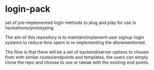# login-pack
set of pre-implemented login methods to plug and play for use in hackathons/prototyping


The aim of this repository is to maintain/implement user signup-login systems 
to reduce time spent in re-implementing the aforementioned.


The flow is that there will be a set of backend/server options to choose from with similar 
routes/endpoints and templates, the users can simply clone the repo and choose to use or 
tweak with the existing end points.
